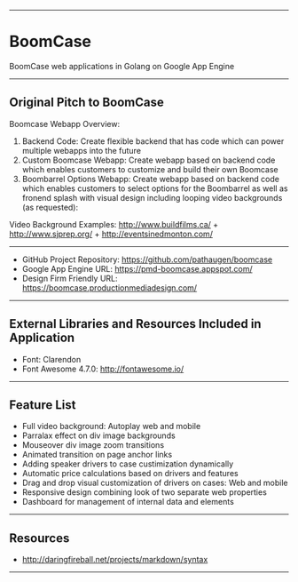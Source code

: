 

---------- ---------- ---------- ---------- ----------

BoomCase
========
BoomCase web applications in Golang on Google App Engine

---------- ---------- ---------- ---------- ----------

Original Pitch to BoomCase
--------------------------
Boomcase Webapp Overview:

1. Backend Code: Create flexible backend that has code which can power multiple webapps into the future
2. Custom Boomcase Webapp: Create webapp based on backend code which enables customers to customize and build their own Boomcase
3. Boombarrel Options Webapp: Create webapp based on backend code which enables customers to select options for the Boombarrel as well as fronend splash with visual design including looping video backgrounds (as requested):

Video Background Examples:
<http://www.buildfilms.ca/> + <http://www.sjprep.org/> + <http://eventsinedmonton.com/>

---------- ---------- ---------- ---------- ----------

* GitHub Project Repository: <https://github.com/pathaugen/boomcase>
* Google App Engine URL: <https://pmd-boomcase.appspot.com/>
* Design Firm Friendly URL: <https://boomcase.productionmediadesign.com/>

---------- ---------- ---------- ---------- ----------

External Libraries and Resources Included in Application
--------------------------------------------------------

* Font: Clarendon
* Font Awesome 4.7.0: <http://fontawesome.io/>

---------- ---------- ---------- ---------- ----------

Feature List
------------

* Full video background: Autoplay web and mobile
* Parralax effect on div image backgrounds
* Mouseover div image zoom transitions
* Animated transition on page anchor links
* Adding speaker drivers to case custimization dynamically
* Automatic price calculations based on drivers and features
* Drag and drop visual customization of drivers on cases: Web and mobile
* Responsive design combining look of two separate web properties
* Dashboard for management of internal data and elements

---------- ---------- ---------- ---------- ----------

Resources
---------

* <http://daringfireball.net/projects/markdown/syntax>

---------- ---------- ---------- ---------- ----------

